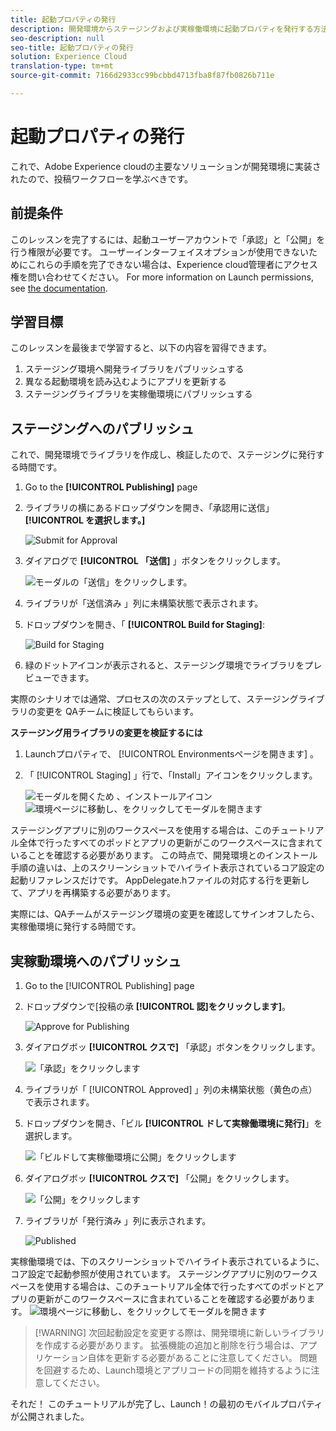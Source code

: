 ```yaml
---
title: 起動プロパティの発行
description: 開発環境からステージングおよび実稼働環境に起動プロパティを発行する方法について説明します。 このレッスンは、「モバイルiOS Objective-Cアプリケーションの実装（起動を伴う）」チュートリアルの一部です。
seo-description: null
seo-title: 起動プロパティの発行
solution: Experience Cloud
translation-type: tm+mt
source-git-commit: 7166d2933cc99bcbbd4713fba8f87fb0826b711e

---
```



# 起動プロパティの発行

これで、Adobe Experience cloudの主要なソリューションが開発環境に実装されたので、投稿ワークフローを学ぶべきです。

## 前提条件

このレッスンを完了するには、起動ユーザーアカウントで「承認」と「公開」を行う権限が必要です。 ユーザーインターフェイスオプションが使用できないためにこれらの手順を完了できない場合は、Experience cloud管理者にアクセス権を問い合わせてください。 For more information on Launch permissions, see [the documentation](https://docs.adobe.com/content/help/en/launch/using/reference/admin/user-permissions.html).

## 学習目標

このレッスンを最後まで学習すると、以下の内容を習得できます。

1. ステージング環境へ開発ライブラリをパブリッシュする
1. 異なる起動環境を読み込むようにアプリを更新する
1. ステージングライブラリを実稼働環境にパブリッシュする

## ステージングへのパブリッシュ

これで、開発環境でライブラリを作成し、検証したので、ステージングに発行する時間です。

1. Go to the **[!UICONTROL Publishing]** page

1. ライブラリの横にあるドロップダウンを開き、「承認用に送信」 **[!UICONTROL を選択します。]**

   ![Submit for Approval](images/mobile-publishing-submitForApproval.png)

1. ダイアログで **[!UICONTROL 「送信]** 」ボタンをクリックします。

   ![モーダルの「送信」をクリックします。](images/mobile-publishing-submit.png)

1. ライブラリが「送信済み  」列に未構築状態で表示されます。

1. ドロップダウンを開き、「 **[!UICONTROL Build for Staging]**:

   ![Build for Staging](images/mobile-publishing-buildForStaging.png)
1. 緑のドットアイコンが表示されると、ステージング環境でライブラリをプレビューできます。

実際のシナリオでは通常、プロセスの次のステップとして、ステージングライブラリの変更を QAチームに検証してもらいます。

**ステージング用ライブラリの変更を検証するには**

1. Launchプロパティで、 [!UICONTROL Environmentsページを開きます] 。

1. 「 [!UICONTROL Staging] 」行で、「Install」アイコンをクリックします。

   ![モーダルを開くため](images/mobile-launch-installIcon.png) 、インストールアイコン
   ![環境ページに移動し、をクリックしてモーダルを開きます](images/ios/objective-c/mobile-publishing-getStagingCode.png)

ステージングアプリに別のワークスペースを使用する場合は、このチュートリアル全体で行ったすべてのポッドとアプリの更新がこのワークスペースに含まれていることを確認する必要があります。 この時点で、開発環境とのインストール手順の違いは、上のスクリーンショットでハイライト表示されているコア設定の起動リファレンスだけです。 AppDelegate.hファイルの対応する行を更新して、アプリを再構築する必要があります。

実際には、QAチームがステージング環境の変更を確認してサインオフしたら、実稼働環境に発行する時間です。

## 実稼動環境へのパブリッシュ

1. Go to the [!UICONTROL Publishing] page

1. ドロップダウンで[投稿の承 **[!UICONTROL 認]をクリックします]**。

   ![Approve for Publishing](images/mobile-publishing-approveForPublishing.png)

1. ダイアログボッ **[!UICONTROL クスで]** 「承認」ボタンをクリックします。

   ![「承認」をクリックします](images/mobile-publishing-approve.png)

1. ライブラリが「 [!UICONTROL Approved] 」列の未構築状態（黄色の点）で表示されます。

1. ドロップダウンを開き、「ビル **[!UICONTROL ドして実稼働環境に発行]**」を選択します。

   ![「ビルドして実稼働環境に公開」をクリックします](images/mobile-publishing-buildAndPublishToProduction.png)

1. ダイアログボッ **[!UICONTROL クスで]** 「公開」をクリックします。

   ![「公開」をクリックします](images/mobile-publishing-publish.png)

1. ライブラリが「発行済み  」列に表示されます。

   ![Published](images/mobile-publishing-published.png)

実稼働環境では、下のスクリーンショットでハイライト表示されているように、コア設定で起動参照が使用されています。  ステージングアプリに別のワークスペースを使用する場合は、このチュートリアル全体で行ったすべてのポッドとアプリの更新がこのワークスペースに含まれていることを確認する必要があります。
![環境ページに移動し、をクリックしてモーダルを開きます](images/ios/objective-c/mobile-publishing-getProductionCode.png)

>[!WARNING] 次回起動設定を変更する際は、開発環境に新しいライブラリを作成する必要があります。 拡張機能の追加と削除を行う場合は、アプリケーション自体を更新する必要があることに注意してください。 問題を回避するため、Launch環境とアプリコードの同期を維持するように注意してください。

それだ！ このチュートリアルが完了し、Launch！の最初のモバイルプロパティが公開されました。